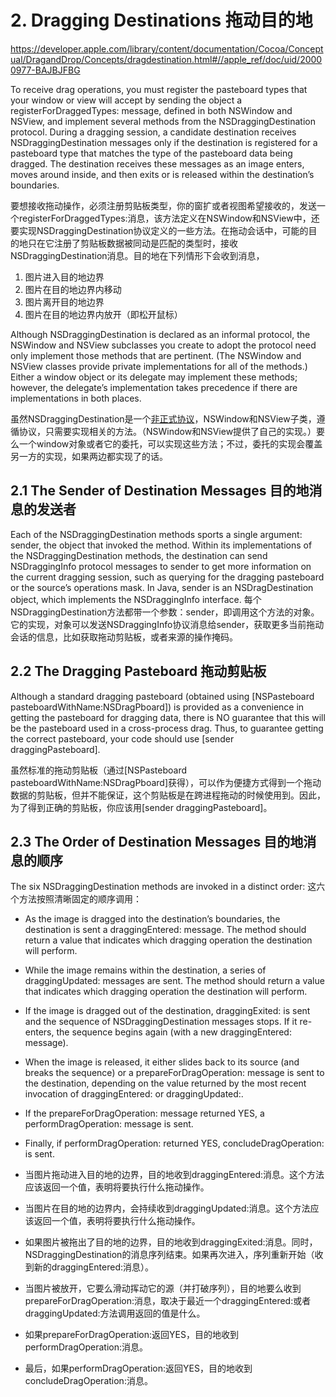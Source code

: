 # 2. Dragging Destinations 拖动目的地

https://developer.apple.com/library/content/documentation/Cocoa/Conceptual/DragandDrop/Concepts/dragdestination.html#//apple_ref/doc/uid/20000977-BAJBJFBG

To receive drag operations, you must register the pasteboard types that your window or view will accept by sending the object a registerForDraggedTypes: message, defined in both NSWindow and NSView, and implement several methods from the NSDraggingDestination protocol. During a dragging session, a candidate destination receives NSDraggingDestination messages only if the destination is registered for a pasteboard type that matches the type of the pasteboard data being dragged. The destination receives these messages as an image enters, moves around inside, and then exits or is released within the destination’s boundaries.

要想接收拖动操作，必须注册剪贴板类型，你的窗扩或者视图希望接收的，发送一个registerForDraggedTypes:消息，该方法定义在NSWindow和NSView中，还要实现NSDraggingDestination协议定义的一些方法。在拖动会话中，可能的目的地只在它注册了剪贴板数据被同动是匹配的类型时，接收NSDraggingDestination消息。目的地在下列情形下会收到消息，
1. 图片进入目的地边界
2. 图片在目的地边界内移动
3. 图片离开目的地边界
4. 图片在目的地边界内放开（即松开鼠标）

Although NSDraggingDestination is declared as an informal protocol, the NSWindow and NSView subclasses you create to adopt the protocol need only implement those methods that are pertinent. (The NSWindow and NSView classes provide private implementations for all of the methods.) Either a window object or its delegate may implement these methods; however, the delegate’s implementation takes precedence if there are implementations in both places.

虽然NSDraggingDestination是一个[非正式协议](https://developer.apple.com/library/content/documentation/General/Conceptual/DevPedia-CocoaCore/Protocol.html)，NSWindow和NSView子类，遵循协议，只需要实现相关的方法。（NSWindow和NSView提供了自己的实现。）要么一个window对象或者它的委托，可以实现这些方法；不过，委托的实现会覆盖另一方的实现，如果两边都实现了的话。

## 2.1 The Sender of Destination Messages 目的地消息的发送者
Each of the NSDraggingDestination methods sports a single argument: sender, the object that invoked the method. Within its implementations of the NSDraggingDestination methods, the destination can send NSDraggingInfo protocol messages to sender to get more information on the current dragging session, such as querying for the dragging pasteboard or the source’s operations mask. In Java, sender is an NSDragDestination object, which implements the NSDraggingInfo interface.
每个NSDraggingDestination方法都带一个参数：sender，即调用这个方法的对象。它的实现，对象可以发送NSDraggingInfo协议消息给sender，获取更多当前拖动会话的信息，比如获取拖动剪贴板，或者来源的操作掩码。

## 2.2 The Dragging Pasteboard 拖动剪贴板
Although a standard dragging pasteboard (obtained using [NSPasteboard pasteboardWithName:NSDragPboard]) is provided as a convenience in getting the pasteboard for dragging data, there is NO guarantee that this will be the pasteboard used in a cross-process drag. Thus, to guarantee getting the correct pasteboard, your code should use [sender draggingPasteboard].

虽然标准的拖动剪贴板（通过[NSPasteboard pasteboardWithName:NSDragPboard]获得），可以作为便捷方式得到一个拖动数据的剪贴板，但并不能保证，这个剪贴板是在跨进程拖动的时候使用到。因此，为了得到正确的剪贴板，你应该用[sender draggingPasteboard]。

## 2.3 The Order of Destination Messages 目的地消息的顺序
The six NSDraggingDestination methods are invoked in a distinct order:
这六个方法按照清晰固定的顺序调用：

* As the image is dragged into the destination’s boundaries, the destination is sent a draggingEntered: message. The method should return a value that indicates which dragging operation the destination will perform.
* While the image remains within the destination, a series of draggingUpdated: messages are sent. The method should return a value that indicates which dragging operation the destination will perform.
* If the image is dragged out of the destination, draggingExited: is sent and the sequence of NSDraggingDestination messages stops. If it re-enters, the sequence begins again (with a new draggingEntered: message).
* When the image is released, it either slides back to its source (and breaks the sequence) or a prepareForDragOperation: message is sent to the destination, depending on the value returned by the most recent invocation of draggingEntered: or draggingUpdated:.
* If the prepareForDragOperation: message returned YES, a performDragOperation: message is sent.
* Finally, if performDragOperation: returned YES, concludeDragOperation: is sent.

* 当图片拖动进入目的地的边界，目的地收到draggingEntered:消息。这个方法应该返回一个值，表明将要执行什么拖动操作。
* 当图片在目的地的边界内，会持续收到draggingUpdated:消息。这个方法应该返回一个值，表明将要执行什么拖动操作。
* 如果图片被拖出了目的地的边界，目的地收到draggingExited:消息。同时，NSDraggingDestination的消息序列结束。如果再次进入，序列重新开始（收到新的draggingEntered:消息）。
* 当图片被放开，它要么滑动挥动它的源（并打破序列），目的地要么收到prepareForDragOperation:消息，取决于最近一个draggingEntered:或者draggingUpdated:方法调用返回的值是什么。
* 如果prepareForDragOperation:返回YES，目的地收到performDragOperation:消息。
* 最后，如果performDragOperation:返回YES，目的地收到concludeDragOperation:消息。

